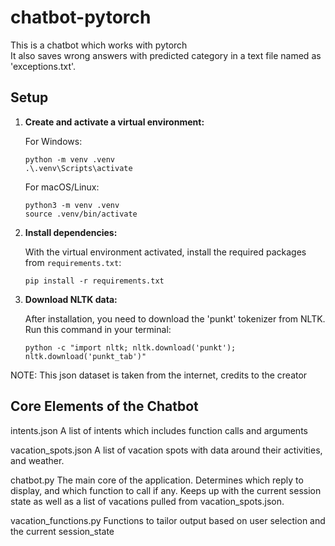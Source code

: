 # chatbot-pytorch

This is a chatbot which works with pytorch<br>
It also saves wrong answers with predicted category in a text file named as 'exceptions.txt'.

## Setup

1.  **Create and activate a virtual environment:**

    For Windows:

    ```shell
    python -m venv .venv
    .\.venv\Scripts\activate
    ```

    For macOS/Linux:

    ```shell
    python3 -m venv .venv
    source .venv/bin/activate
    ```

2.  **Install dependencies:**

    With the virtual environment activated, install the required packages from `requirements.txt`:

    ```shell
    pip install -r requirements.txt
    ```

3.  **Download NLTK data:**

    After installation, you need to download the 'punkt' tokenizer from NLTK. Run this command in your terminal:

    ```shell
    python -c "import nltk; nltk.download('punkt'); nltk.download('punkt_tab')"
    ```

NOTE: This json dataset is taken from the internet, credits to the creator

## Core Elements of the Chatbot

intents.json
A list of intents which includes function calls and arguments

vacation_spots.json
A list of vacation spots with data around their activities, and weather.

chatbot.py
The main core of the application. Determines which reply to display, and which function to call if any. Keeps up with the current session state as well as a list of vacations pulled from vacation_spots.json.

vacation_functions.py
Functions to tailor output based on user selection and the current session_state
